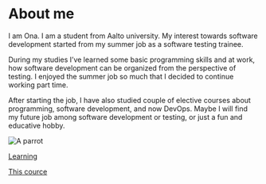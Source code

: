 # About me

I am Ona. I am a student from Aalto university. My interest towards software development started from my summer job as a software testing trainee.

During my studies I’ve learned some basic programming skills and at work, how software development can be organized from the perspective of testing. I enjoyed the summer job so much that I decided to continue working part time.

After starting the job, I have also studied couple of elective courses about programming, software development, and now DevOps. Maybe I will find my future job among software development or testing, or just a fun and educative hobby. 


![A parrot](https://aaltomcc.github.io/cs-ej4101-fall-2019-042-advanced/data/parrot.jpg)

[Learning](https://aaltomcc.github.io/cs-ej4101-fall-2019-042-advanced/post/learning.md)

[This cource](https://aaltomcc.github.io/cs-ej4101-fall-2019-042-advanced/post/this_cource.md)
